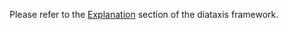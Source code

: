 Please refer to the [Explanation](https://diataxis.fr/explanation/) section of the diataxis framework.